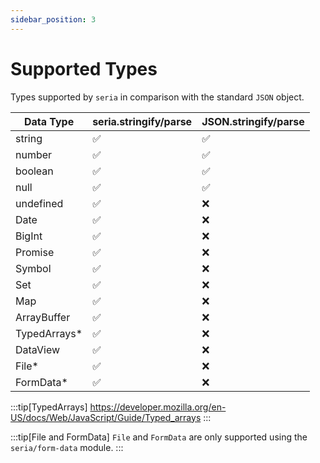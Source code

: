 ```yaml
---
sidebar_position: 3
---
```


# Supported Types

Types supported by `seria` in comparison with the standard `JSON` object.

| Data Type     | seria.stringify/parse | JSON.stringify/parse |
| ------------- | --------------------- | -------------------- |
| string        | ✅                    | ✅                   |
| number        | ✅                    | ✅                   |
| boolean       | ✅                    | ✅                   |
| null          | ✅                    | ✅                   |
| undefined     | ✅                    | ❌                   |
| Date          | ✅                    | ❌                   |
| BigInt        | ✅                    | ❌                   |
| Promise       | ✅                    | ❌                   |
| Symbol        | ✅                    | ❌                   |
| Set           | ✅                    | ❌                   |
| Map           | ✅                    | ❌                   |
| ArrayBuffer   | ✅                    | ❌                   |
| TypedArrays\* | ✅                    | ❌                   |
| DataView      | ✅                    | ❌                   |
| File\*        | ✅                    | ❌                   |
| FormData\*    | ✅                    | ❌                   |

:::tip[TypedArrays]
https://developer.mozilla.org/en-US/docs/Web/JavaScript/Guide/Typed_arrays
:::

:::tip[File and FormData]
`File` and `FormData` are only supported using the `seria/form-data` module.
:::
